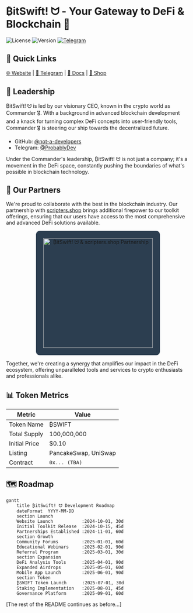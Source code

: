 # ₿itSwift! ᗢ - Your Gateway to DeFi & Blockchain 🚀

![License](https://img.shields.io/badge/license-MIT-blue.svg)
![Version](https://img.shields.io/badge/version-1.0.0-brightgreen.svg)
[![Telegram](https://img.shields.io/badge/Telegram-BitSwiftDeFi-2CA5E0?style=flat&logo=telegram&logoColor=white)](https://t.me/BitSwiftDeFi)

## 🌟 Quick Links
[🌐 Website](https://swiftcrypto.tools) | [💬 Telegram](https://t.me/BitSwiftDeFi) | [📘 Docs](https://docs.swiftcrypto.tools) | [🛒 Shop](https://shop.swiftcrypto.tools)

## 👑 Leadership

₿itSwift! ᗢ is led by our visionary CEO, known in the crypto world as Commander 🎖️. With a background in advanced blockchain development and a knack for turning complex DeFi concepts into user-friendly tools, Commander 🎖️ is steering our ship towards the decentralized future.

- GitHub: [@not-a-developers](https://github.com/not-a-developers)
- Telegram: [@ProbablyDev](https://t.me/ProbablyDev)

Under the Commander's leadership, ₿itSwift! ᗢ is not just a company; it's a movement in the DeFi space, constantly pushing the boundaries of what's possible in blockchain technology.

## 🤝 Our Partners

We're proud to collaborate with the best in the blockchain industry. Our partnership with [scripters.shop](https://scripters.shop) brings additional firepower to our toolkit offerings, ensuring that our users have access to the most comprehensive and advanced DeFi solutions available.

<div align="center">
  <img src="https://storage.sell.app/media-assets/86238/m9iif1lrdsb5qxbfhj4ztb87" alt="₿itSwift! ᗢ & scripters.shop Partnership" width="300" style="background: #2C3E50; padding: 20px; border-radius: 10px;">
</div>

Together, we're creating a synergy that amplifies our impact in the DeFi ecosystem, offering unparalleled tools and services to crypto enthusiasts and professionals alike.

## 📊 Token Metrics

| Metric | Value |
|--------|-------|
| Token Name | ₿SWIFT |
| Total Supply | 100,000,000 |
| Initial Price | $0.10 |
| Listing | PancakeSwap, UniSwap |
| Contract | `0x... (TBA)` |

## 🗺️ Roadmap

```mermaid
gantt
    title ₿itSwift! ᗢ Development Roadmap
    dateFormat  YYYY-MM-DD
    section Launch
    Website Launch           :2024-10-01, 30d
    Initial Toolkit Release  :2024-10-15, 45d
    Partnerships Established :2024-11-01, 60d
    section Growth
    Community Forums         :2025-01-01, 60d
    Educational Webinars     :2025-02-01, 90d
    Referral Program         :2025-03-01, 30d
    section Expansion
    DeFi Analysis Tools      :2025-04-01, 90d
    Expanded Airdrops        :2025-05-01, 60d
    Mobile App Launch        :2025-06-01, 90d
    section Token
    ₿SWIFT Token Launch      :2025-07-01, 30d
    Staking Implementation   :2025-08-01, 45d
    Governance Platform      :2025-09-01, 60d
```

[The rest of the README continues as before...]
